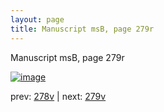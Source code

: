 ```yaml
---
layout: page
title: Manuscript msB, page 279r
---
```


Manuscript msB, page 279r

[![image](http://www.homermultitext.org/iipsrv?OBJ=IIP,1.0&FIF=/project/homer/pyramidal/deepzoom/hmt/vbbifolio/pending/vb_278v_279r.tif&WID=100&CVT=JPEG)](http://www.homermultitext.org/ict2/?urn=urn:cite2:hmt:vbbifolio.pending:vb_278v_279r)

prev:  [278v](../278v) | next:  [279v](../279v)


